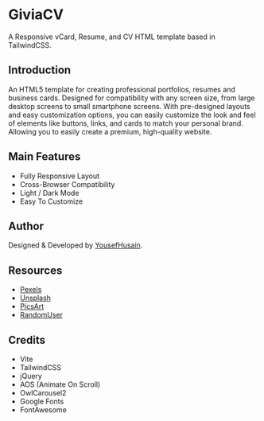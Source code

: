 # GiviaCV

A Responsive vCard, Resume, and CV HTML template based in TailwindCSS.

## Introduction

An HTML5 template for creating professional portfolios, resumes and business cards. Designed for compatibility with any screen size, from large desktop screens to small smartphone screens. With pre-designed layouts and easy customization options, you can easily customize the look and feel of elements like buttons, links, and cards to match your personal brand. Allowing you to easily create a premium, high-quality website.

## Main Features

- Fully Responsive Layout
- Cross-Browser Compatibility
- Light / Dark Mode
- Easy To Customize

## Author

Designed & Developed by [YousefHusain](https://yousefhusain.com).

## Resources

- [Pexels](https://pexels.com/)
- [Unsplash](https://unsplash.com/)
- [PicsArt](https://picsart.com/)
- [RandomUser](https://randomuser.me/)

## Credits

- Vite
- TailwindCSS
- jQuery
- AOS (Animate On Scroll)
- OwlCarousel2
- Google Fonts
- FontAwesome
